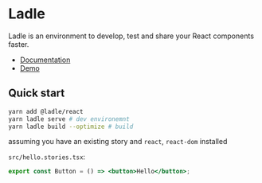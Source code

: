 # Ladle

Ladle is an environment to develop, test and share your React components faster.

- [Documentation](https://www.ladle.dev)
- [Demo](https://baseweb.netlify.app)

## Quick start

```sh
yarn add @ladle/react
yarn ladle serve # dev environemnt
yarn ladle build --optimize # build
```

assuming you have an existing story and `react`, `react-dom` installed

`src/hello.stories.tsx`:

```jsx
export const Button = () => <button>Hello</button>;
```
